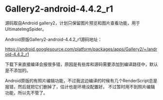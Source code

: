 # Gallery2-android-4.4.2_r1
源码取自Android gallery2，计划只保留图片预览和图片查看功能，用于UltimateImgSpider。

Android原版Gallery2-android-4.4.2_r1源码地址：

https://android.googlesource.com/platform/packages/apps/Gallery2/+/android-4.4.2_r1

下载下来直接编译会报很多错，原因是有些库和源码需要添加到编译路径中，默认是不添加的。

Android原版的有照片编辑功能，不过我这边编译的时候有几个RenderScript总是报错，然后就把它们删掉了，估计也是环境没配置好。
不过暂时用不到照片编辑功能，所以先不管了。

